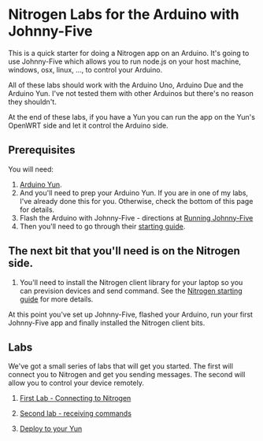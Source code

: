 # Nitrogen Labs for the Arduino with Johnny-Five

This is a quick starter for doing a Nitrogen app on an Arduino. It's going to use Johnny-Five which allows you to run node.js on your host machine, windows, osx, linux, ..., to control your Arduino. 

All of these labs should work with the Arduino Uno, Arduino Due and the Arduino Yun. I've not tested them with other Arduinos but there's no reason they shouldn't. 

At the end of these labs, if you have a Yun you can run the app on the Yun's OpenWRT side and let it control the Arduino side. 

## Prerequisites 

You will need: 

1. [Arduino Yun](http://arduino.cc/en/Main/ArduinoBoardYun?from=Products.ArduinoYUN). 
2. And you'll need to prep your Arduino Yun. If you are in one of my labs, I've already done this for you. Otherwise, check the bottom of this page for details. 
4. Flash the Arduino with Johnny-Five - directions at [Running Johnny-Five](./labdocs/runningjohnnyfive.md)
3. Then you'll need to go through their [starting guide](http://start.tessel.io/install). 

## The next bit that you'll need is on the Nitrogen side. 

1. You'll need to install the Nitrogen client library for your laptop so you can prevision devices and send command. See the [Nitrogen starting guide](http://nitrogen.io/guides/start/setup.html) for more details. 

At this point you've set up Johnny-Five, flashed your Arduino, run your first Johnny-Five app and finally installed the Nitrogen client bits. 

## Labs

We've got a small series of labs that will get you started. The first will connect you to Nitrogen and get you sending messages. The second will allow you to control your device remotely. 

1. [First Lab - Connecting to Nitrogen](./labdocs/firstlab.md)
2. [Second lab - receiving commands](./labdocs/secondlab-receive.md)

3. [Deploy to your Yun](./labdocs/deploytoyun.md)